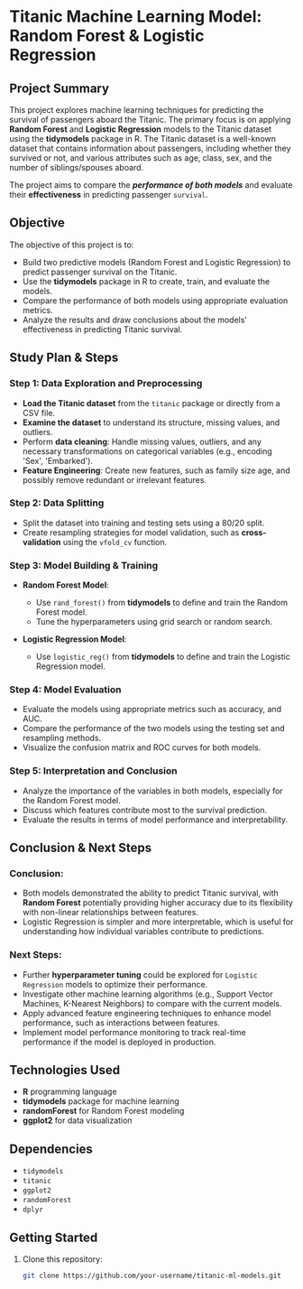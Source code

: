 # Titanic Machine Learning Model: Random Forest & Logistic Regression

## Project Summary

This project explores machine learning techniques for predicting the survival of passengers aboard the Titanic. The primary focus is on applying **Random Forest** and **Logistic Regression** models to the Titanic dataset using the **tidymodels** package in R. The Titanic dataset is a well-known dataset that contains information about passengers, including whether they survived or not, and various attributes such as age, class, sex, and the number of siblings/spouses aboard.

The project aims to compare the ***performance of both models*** and evaluate their **effectiveness** in predicting passenger `survival`.

## Objective

The objective of this project is to:
- Build two predictive models (Random Forest and Logistic Regression) to predict passenger survival on the Titanic.
- Use the **tidymodels** package in R to create, train, and evaluate the models.
- Compare the performance of both models using appropriate evaluation metrics.
- Analyze the results and draw conclusions about the models' effectiveness in predicting Titanic survival.

## Study Plan & Steps

### Step 1: Data Exploration and Preprocessing
- **Load the Titanic dataset** from the `titanic` package or directly from a CSV file.
- **Examine the dataset** to understand its structure, missing values, and outliers.
- Perform **data cleaning**: Handle missing values, outliers, and any necessary transformations on categorical variables (e.g., encoding 'Sex', 'Embarked').
- **Feature Engineering**: Create new features, such as family size age, and possibly remove redundant or irrelevant features.

### Step 2: Data Splitting
- Split the dataset into training and testing sets using a 80/20 split.
- Create resampling strategies for model validation, such as **cross-validation** using the `vfold_cv` function.

### Step 3: Model Building & Training
- **Random Forest Model**:
  - Use `rand_forest()` from **tidymodels** to define and train the Random Forest model.
  - Tune the hyperparameters using grid search or random search.
  
- **Logistic Regression Model**:
  - Use `logistic_reg()` from **tidymodels** to define and train the Logistic Regression model.

### Step 4: Model Evaluation
- Evaluate the models using appropriate metrics such as accuracy, and AUC.
- Compare the performance of the two models using the testing set and resampling methods.
- Visualize the confusion matrix and ROC curves for both models.

### Step 5: Interpretation and Conclusion
- Analyze the importance of the variables in both models, especially for the Random Forest model.
- Discuss which features contribute most to the survival prediction.
- Evaluate the results in terms of model performance and interpretability.

## Conclusion & Next Steps

### Conclusion:
- Both models demonstrated the ability to predict Titanic survival, with **Random Forest** potentially providing higher accuracy due to its flexibility with non-linear relationships between features.
- Logistic Regression is simpler and more interpretable, which is useful for understanding how individual variables contribute to predictions.

### Next Steps:
- Further **hyperparameter tuning** could be explored for `Logistic Regression` models to optimize their performance.
- Investigate other machine learning algorithms (e.g., Support Vector Machines, K-Nearest Neighbors) to compare with the current models.
- Apply advanced feature engineering techniques to enhance model performance, such as interactions between features.
- Implement model performance monitoring to track real-time performance if the model is deployed in production.

## Technologies Used
- **R** programming language
- **tidymodels** package for machine learning
- **randomForest** for Random Forest modeling
- **ggplot2** for data visualization

## Dependencies
- `tidymodels`
- `titanic`
- `ggplot2`
- `randomForest`
- `dplyr`
## Getting Started

1. Clone this repository:
   ```bash
   git clone https://github.com/your-username/titanic-ml-models.git
